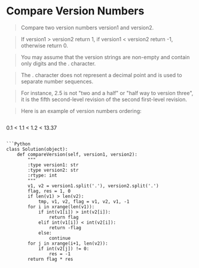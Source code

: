 # Compare Version Numbers

> Compare two version numbers version1 and version2.

> If version1 > version2 return 1, if version1 < version2 return -1, otherwise return 0.

> You may assume that the version strings are non-empty and contain only digits and the . character.

> The . character does not represent a decimal point and is used to separate number sequences.

> For instance, 2.5 is not "two and a half" or "half way to version three", it is the fifth second-level revision of the second first-level revision.

> Here is an example of version numbers ordering:

> ```
0.1 < 1.1 < 1.2 < 13.37
```

```Python
class Solution(object):
    def compareVersion(self, version1, version2):
        """
        :type version1: str
        :type version2: str
        :rtype: int
        """
        v1, v2 = version1.split('.'), version2.split('.')
        flag, res = 1, 0
        if len(v1) > len(v2):
            tmp, v1, v2, flag = v1, v2, v1, -1
        for i in xrange(len(v1)):
            if int(v1[i]) > int(v2[i]):
                return flag
            elif int(v1[i]) < int(v2[i]):
                return -flag
            else:
                continue
        for j in xrange(i+1, len(v2)):
            if int(v2[j]) != 0:
                res = -1
        return flag * res
```
